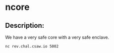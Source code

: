 
# ncore
## Description:
We have a very safe core with a very safe enclave.

`nc rev.chal.csaw.io 5002`

